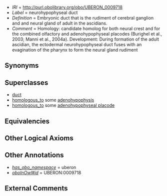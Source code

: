  * *IRI* = http://purl.obolibrary.org/obo/UBERON_0009718
 * *Label* = neurohypophyseal duct
 * *Definition* = Embryonic duct that is the rudiment of cerebral ganglion and and neural gland of adult in the ascidians.
 * *Comment* = Homology: candidate homolog for both neural crest and for the combined olfactory and adenohypophyseal placodes (Burighel et al., 2003; Manni et al., 2004a). Development: During formation of the adult ascidian, the ectodermal neurohypophyseal duct fuses with an evagination of the pharynx to form the neural gland rudiment

## Synonyms


## Superclasses

 * [duct](../../UBERON/58/UBERON_0000058.md)
 * [homologous_to](../../RO/58/RO_0002158.md) some [adenohypophysis](../../UBERON/96/UBERON_0002196.md)
 * [homologous_to](../../RO/58/RO_0002158.md) some [adenohypophyseal placode](../../UBERON/22/UBERON_0009122.md)

## Equivalencies


## Other Logical Axioms


## Other Annotations

 * *[has_obo_namespace](../../ce/oboInOwl#hasOBONamespace.md)* = uberon
 * *[oboInOwl#id](../../id/oboInOwl#id.md)* = UBERON:0009718

## External Comments

